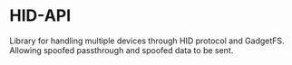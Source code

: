 # HID-API
 Library for handling multiple devices through HID protocol and GadgetFS. Allowing spoofed passthrough and spoofed data to be sent.
